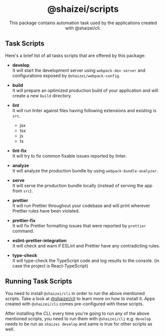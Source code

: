 <h1 align="center">@shaizei/scripts</h1>

<p align="center">This package contains automation task used by the applications created with @shaizei/cli.</p>

## Task Scripts

Here's a brief list of all tasks scripts that are offered by this package:

* **develop**  
It will start the development server using `webpack-dev-server` and configurations exposed by `@shaizei/webpack-config`.

* **build**  
It will prepare an optimized production build of your application and will create a new `build` directory.

* **lint**  
It will run linter against files having following extensions and existing is `src`.
  * jsx
  * tsx
  * js
  * ts

* **lint-fix**  
It will try to fix common fixable issues reported by linter.

* **analyze**  
It will analyze the production bundle by using `webpack-bundle-analyzer`.

* **serve**  
It will serve the production bundle locally (instead of serving the app from `src`).

* **prettier**  
It will run Prettier throughout your codebase and will print wherever Prettier rules have been violated.

* **prettier-fix**  
It will fix Prettier formatting issues that were reported by `prettier` command.

* **eslint-prettier-integration**  
It will check and warn if ESLint and Prettier have any contradicting rules.

* **type-check**  
It will type-check the TypeScript code and log results to the console. (in case the project is React-TypeScript)

## Running Task Scripts

You need to install `@shaizei/cli` in order to run the above mentioned scripts. Take a look at [@shaizei/cli](https://www.npmjs.com/package/@shaizei/cli) to learn more on how to install it. Apps created with `@shaizei/cli` comes pre-configured with these scripts.

After installing the CLI, every time you're going to run any of the above mentioned scripts, you need to run them with `@shaizei/cli` e.g. `develop` needs to be run as `shaizei develop` and same is true for other scripts as well.


